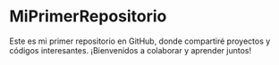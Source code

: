 # MiPrimerRepositorio
Este es mi primer repositorio en GitHub, donde compartiré proyectos y códigos interesantes. ¡Bienvenidos a colaborar y aprender juntos!
